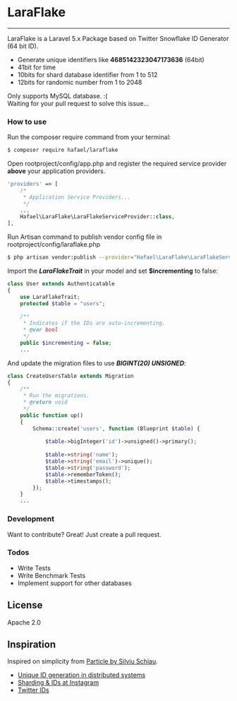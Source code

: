 # LaraFlake
------

LaraFlake is a Laravel 5.x Package based on Twitter Snowflake ID Generator (64 bit ID).

  - Generate unique identifiers like **4685142323047173636** (64bit)
  - 41bit for time
  - 10bits for shard database identifier from 1 to 512
  - 12bits for randomic number from 1 to 2048

Only supports MySQL database. :(  
Waiting for your pull request to solve this issue...

### How to use
Run the composer require command from your terminal:
```sh
$ composer require hafael/laraflake
```
Open rootproject/config/app.php and register the required service provider **above** your application providers.

```php
'providers' => [
    /*
     * Application Service Providers...
     */
    ...
    Hafael\LaraFlake\LaraFlakeServiceProvider::class,
],
```

Run Artisan command to publish vendor config file in rootproject/config/laraflake.php
```sh
$ php artisan vendor:publish --provider="Hafael\LaraFlake\LaraFlakeServiceProvider"
```

Import the ***LaraFlakeTrait*** in your model and set **$incrementing** to false:
```php
class User extends Authenticatable
{
    use LaraFlakeTrait;
    protected $table = "users";
    
    /**
     * Indicates if the IDs are auto-incrementing.
     * @var bool
     */
    public $incrementing = false;
    ...
```
And update the migration files to use ***BIGINT(20) UNSIGNED***:

```php
class CreateUsersTable extends Migration
{
    /**
     * Run the migrations.
     * @return void
     */
    public function up()
    {
        Schema::create('users', function (Blueprint $table) {
            
            $table->bigInteger('id')->unsigned()->primary();
            
            $table->string('name');
            $table->string('email')->unique();
            $table->string('password');
            $table->rememberToken();
            $table->timestamps();
        });
    }
    ...
```


### Development

Want to contribute? Great!
Just create a pull request.

### Todos

 - Write Tests
 - Write Benchmark Tests
 - Implement support for other databases

License
----
Apache 2.0

## Inspiration
Inspired on simplicity from [Particle by Silviu Schiau](https://github.com/sschiau/Particle).

 - [Unique ID generation in distributed systems](http://pt.slideshare.net/davegardnerisme/unique-id-generation-in-distributed-systems)
 - [Sharding & IDs at Instagram](http://instagram-engineering.tumblr.com/post/10853187575/sharding-ids-at-instagram)
 - [Twitter IDs](https://dev.twitter.com/overview/api/twitter-ids-json-and-snowflake)
